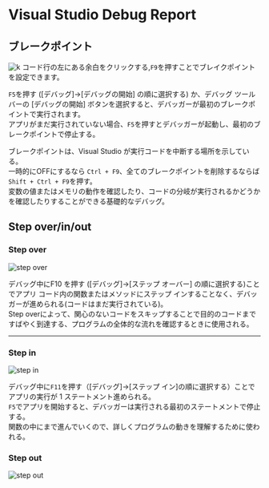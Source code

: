 # Visual Studio Debug Report

## ブレークポイント

![k](https://raw.github.com/wiki/gotakamikubo/VisualStudioDebug-KamikuboGota-/images/BreakPoint.gif)
コード行の左にある余白をクリックする,`F9`を押すことでブレイクポイントを設定できます。

`F5`を押す ([デバッグ]→[デバッグの開始] の順に選択する) か、デバッグ ツールバーの [デバッグの開始] ボタンを選択すると、デバッガーが最初のブレークポイントで実行されます。<br>
 アプリがまだ実行されていない場合、`F5`を押すとデバッガーが起動し、最初のブレークポイントで停止する。

 ブレークポイントは、Visual Studio が実行コードを中断する場所を示している。<br>
一時的にOFFにするなら `Ctrl + F9`、全てのブレークポイントを削除するならば `Shift + Ctrl + F9`を押す。<br>
変数の値またはメモリの動作を確認したり、コードの分岐が実行されるかどうかを確認したりすることができる基礎的なデバッグ。

## Step over/in/out

### Step over

![step over](https://raw.github.com/wiki/gotakamikubo/VisualStudioDebug-KamikuboGota-/images/Step_Over.gif)

デバッグ中にF10 を押す ([デバッグ]→[ステップ オーバー] の順に選択する)ことでアプリ コード内の関数またはメソッドにステップ インすることなく、デバッガーが進められる(コードはまだ実行されている)。<br>
 Step overによって、関心のないコードをスキップすることで目的のコードまですばやく到達する、プログラムの全体的な流れを確認するときに使用される。

***

### Step in

![step in](https://raw.github.com/wiki/gotakamikubo/VisualStudioDebug-KamikuboGota-/images/Step_In.gif)

デバッグ中に`F11`を押す（[デバッグ]→[ステップ イン]の順に選択する）ことでアプリの実行が 1 ステートメント進められる。<br>
`F5`でアプリを開始すると、デバッガーは実行される最初のステートメントで停止する。<br>
関数の中にまで進んでいくので、詳しくプログラムの動きを理解するために使われる。

### Step out

![step out](https://raw.github.com/wiki/gotakamikubo/VisualStudioDebug-KamikuboGota-/images/Step_Out.gif)

